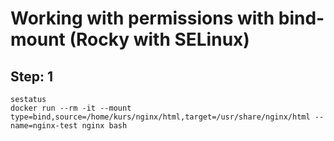 # Working with permissions with bind-mount  (Rocky with SELinux)

## Step: 1

```
sestatus
docker run --rm -it --mount type=bind,source=/home/kurs/nginx/html,target=/usr/share/nginx/html --name=nginx-test nginx bash
```
